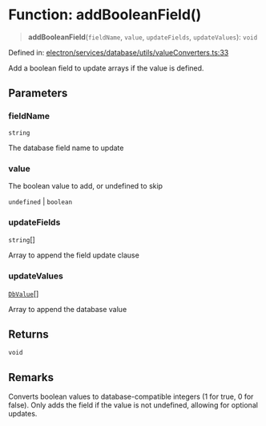 # Function: addBooleanField()

> **addBooleanField**(`fieldName`, `value`, `updateFields`, `updateValues`): `void`

Defined in: [electron/services/database/utils/valueConverters.ts:33](https://github.com/Nick2bad4u/Uptime-Watcher/blob/dca5483e793478722cd3e6e125cafcec5fc771f0/electron/services/database/utils/valueConverters.ts#L33)

Add a boolean field to update arrays if the value is defined.

## Parameters

### fieldName

`string`

The database field name to update

### value

The boolean value to add, or undefined to skip

`undefined` | `boolean`

### updateFields

`string`[]

Array to append the field update clause

### updateValues

[`DbValue`](../type-aliases/DbValue.md)[]

Array to append the database value

## Returns

`void`

## Remarks

Converts boolean values to database-compatible integers (1 for true, 0 for false).
Only adds the field if the value is not undefined, allowing for optional updates.
